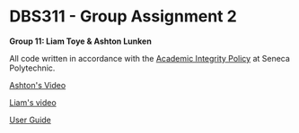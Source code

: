 ﻿# DBS311 - Group Assignment 2  

**Group 11: Liam Toye & Ashton Lunken**

All code written in accordance with the [Academic Integrity Policy](https://www.senecacollege.ca/about/policies/academic-integrity-policy.html) at Seneca Polytechnic.

[Ashton's Video](https://youtu.be/CPArRdLX1vw)

[Liam's video](#)

[User Guide](userguide.md)
